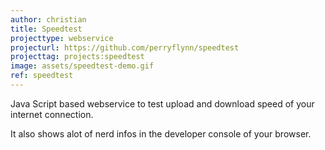 ```yaml
---
author: christian
title: Speedtest
projecttype: webservice
projecturl: https://github.com/perryflynn/speedtest
projecttag: projects:speedtest
image: assets/speedtest-demo.gif
ref: speedtest
---
```


Java Script based webservice to test upload and download speed
of your internet connection. 

It also shows alot of nerd infos in the developer console 
of your browser.
